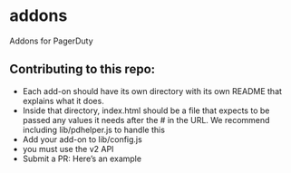 # addons
Addons for PagerDuty


## Contributing to this repo:
* Each add-on should have its own directory with its own README that explains what it does.
* Inside that directory, index.html should be a file that expects to be passed any values it needs after the # in the URL.  We recommend including lib/pdhelper.js to handle this
* Add your add-on to lib/config.js
* you must use the v2 API
* Submit a PR: Here’s an example